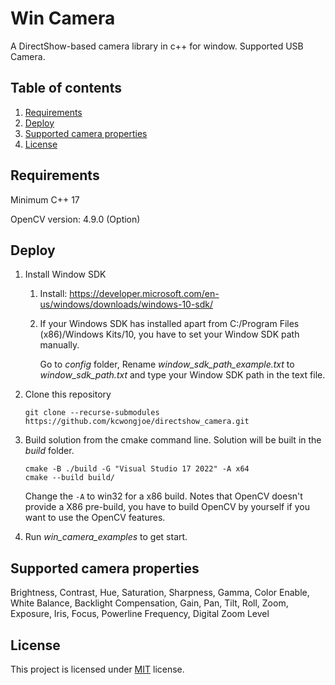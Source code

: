 # Win Camera

A DirectShow-based camera library in c++ for window. Supported USB Camera.

## Table of contents

1. [Requirements](#Requirements)
2. [Deploy](#Deploy)
3. [Supported camera properties](#Supported-camera-properties)
4. [License](#License)

## Requirements

Minimum C++ 17

OpenCV version: 4.9.0 (Option)

## Deploy

1.  Install Window SDK

    1.  Install: https://developer.microsoft.com/en-us/windows/downloads/windows-10-sdk/

    2.  If your Windows SDK has installed apart from C:/Program Files (x86)/Windows Kits/10, you have to set your Window SDK path manually.

        Go to *config* folder, Rename *window_sdk_path_example.txt* to *window_sdk_path.txt* and type your Window SDK path in the text file.

2.  Clone this repository
    ```
    git clone --recurse-submodules https://github.com/kcwongjoe/directshow_camera.git
    ```

3.  Build solution from the cmake command line. Solution will be built in the *build* folder.

    ```shell
    cmake -B ./build -G "Visual Studio 17 2022" -A x64
    cmake --build build/
    ```
    Change the `-A` to win32 for a x86 build. Notes that OpenCV doesn't provide a X86 pre-build, you have to build OpenCV by yourself if you want to use the OpenCV features.

4. Run *win_camera_examples* to get start.

## Supported camera properties

Brightness, Contrast, Hue, Saturation, Sharpness, Gamma, Color Enable, White Balance, Backlight Compensation, Gain, Pan, Tilt, Roll, Zoom, Exposure, Iris, Focus, Powerline Frequency, Digital Zoom Level

## License
This project is licensed under [MIT](LICENSE) license.